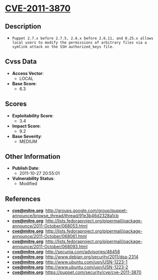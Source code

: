 
# [CVE-2011-3870](https://cve.mitre.org/cgi-bin/cvename.cgi?name=CVE-2011-3870)

## Description

- `Puppet 2.7.x before 2.7.5, 2.6.x before 2.6.11, and 0.25.x allows local users to modify the permissions of arbitrary files via a symlink attack on the SSH authorized_keys file.`

## Cvss Data

- **Access Vector**:
  - LOCAL
- **Base Score**:
  - 6.3

## Scores

- **Exploitability Score**:
  - 3.4
- **Impact Score**:
  - 9.2
- **Base Severity**:
  - MEDIUM

## Other Information

- **Publish Date**:
  - 2011-10-27 20:55:01
- **Vulnerability Status**:
  - Modified

## References

- **cve@mitre.org**: http://groups.google.com/group/puppet-announce/browse_thread/thread/91e3b46d2328a1cb
- **cve@mitre.org**: http://lists.fedoraproject.org/pipermail/package-announce/2011-October/068053.html
- **cve@mitre.org**: http://lists.fedoraproject.org/pipermail/package-announce/2011-October/068061.html
- **cve@mitre.org**: http://lists.fedoraproject.org/pipermail/package-announce/2011-October/068093.html
- **cve@mitre.org**: http://secunia.com/advisories/46458
- **cve@mitre.org**: http://www.debian.org/security/2011/dsa-2314
- **cve@mitre.org**: http://www.ubuntu.com/usn/USN-1223-1
- **cve@mitre.org**: http://www.ubuntu.com/usn/USN-1223-2
- **cve@mitre.org**: https://puppet.com/security/cve/cve-2011-3870
